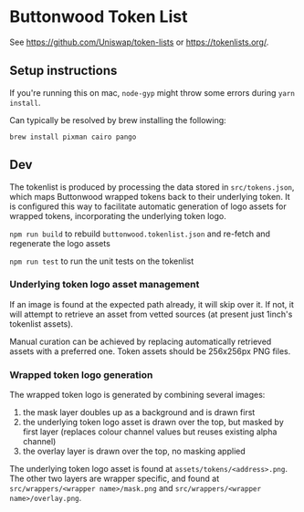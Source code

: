 # Buttonwood Token List

See https://github.com/Uniswap/token-lists or https://tokenlists.org/.

## Setup instructions

If you're running this on mac, `node-gyp` might throw some errors during `yarn install`.

Can typically be resolved by brew installing  the following:
```shell
brew install pixman cairo pango
```

## Dev

The tokenlist is produced by processing the data stored in `src/tokens.json`, which maps Buttonwood wrapped tokens back to their underlying token.
It is configured this way to facilitate automatic generation of logo assets for wrapped tokens, incorporating the underlying token logo.

`npm run build` to rebuild `buttonwood.tokenlist.json` and re-fetch and regenerate the logo assets

`npm run test` to run the unit tests on the tokenlist

### Underlying token logo asset management

If an image is found at the expected path already, it will skip over it.
If not, it will attempt to retrieve an asset from vetted sources (at present just 1inch's tokenlist assets).

Manual curation can be achieved by replacing automatically retrieved assets with a preferred one.
Token assets should be 256x256px PNG files.

### Wrapped token logo generation

The wrapped token logo is generated by combining several images:

1. the mask layer doubles up as a background and is drawn first
2. the underlying token logo asset is drawn over the top, but masked by first layer (replaces colour channel values but reuses existing alpha channel)
3. the overlay layer is drawn over the top, no masking applied

The underlying token logo asset is found at `assets/tokens/<address>.png`.
The other two layers are wrapper specific, and found at `src/wrappers/<wrapper name>/mask.png` and `src/wrappers/<wrapper name>/overlay.png`.

